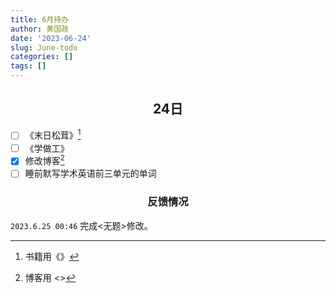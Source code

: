 ```yaml
---
title: 6月待办
author: 黄国政
date: '2023-06-24'
slug: June-todo
categories: []
tags: []
---
```


<style>
h2,h3 {
  text-align: center;
  font-weight: bold;
}
</style>

<!--more-->

## 24日

- [ ] 《末日松茸》[^book]
- [ ] 《学做工》
- [x] 修改博客[^blog]
- [ ] 睡前默写学术英语前三单元的单词

[^book]: 书籍用《》
[^blog]: 博客用 <>

### 反馈情况

`2023.6.25 00:46` 完成<无题>修改。

